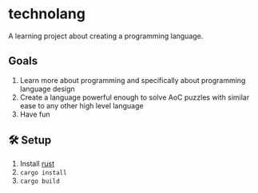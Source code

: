 # technolang

A learning project about creating a programming language.

## Goals

1. Learn more about programming and specifically about programming language design
2. Create a language powerful enough to solve AoC puzzles with similar ease to any other high level language
3. Have fun

## 🛠 Setup

1. Install [rust](https://www.rust-lang.org/tools/install)
2. `cargo install`
3. `cargo build`
